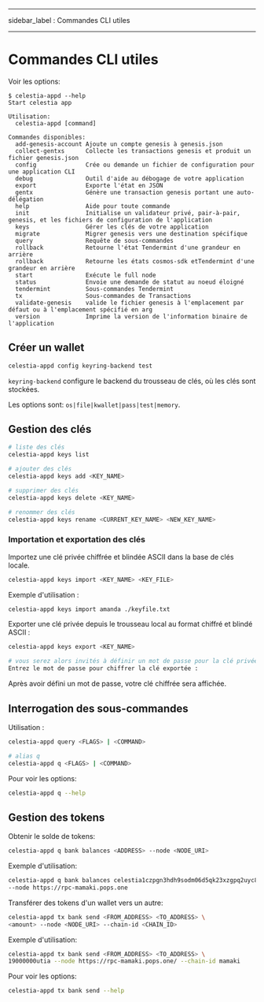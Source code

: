 - - -
sidebar_label : Commandes CLI utiles
- - -

# Commandes CLI utiles

Voir les options:

```console
$ celestia-appd --help
Start celestia app

Utilisation:
  celestia-appd [command]

Commandes disponibles:
  add-genesis-account Ajoute un compte genesis à genesis.json
  collect-gentxs      Collecte les transactions genesis et produit un fichier genesis.json
  config              Crée ou demande un fichier de configuration pour une application CLI
  debug               Outil d'aide au débogage de votre application
  export              Exporte l'état en JSON
  gentx               Génère une transaction genesis portant une auto-délégation 
  help                Aide pour toute commande 
  init                Initialise un validateur privé, pair-à-pair, genesis, et les fichiers de configuration de l'application 
  keys                Gérer les clés de votre application
  migrate             Migrer genesis vers une destination spécifique
  query               Requête de sous-commandes
  rollback            Retourne l'état Tendermint d'une grandeur en arrière 
  rollback            Retourne les états cosmos-sdk etTendermint d'une grandeur en arrière 
  start               Exécute le full node 
  status              Envoie une demande de statut au noeud éloigné
  tendermint          Sous-commandes Tendermint 
  tx                  Sous-commandes de Transactions 
  validate-genesis    valide le fichier genesis à l'emplacement par défaut ou à l'emplacement spécifié en arg 
  version             Imprime la version de l'information binaire de l'application
```

## Créer un wallet

```sh
celestia-appd config keyring-backend test
```

`keyring-backend` configure le backend du trousseau de clés, où les clés sont stockées.

Les options sont: `os|file|kwallet|pass|test|memory`.

## Gestion des clés

```sh
# liste des clés
celestia-appd keys list

# ajouter des clés
celestia-appd keys add <KEY_NAME>

# supprimer des clés
celestia-appd keys delete <KEY_NAME>

# renommer des clés
celestia-appd keys rename <CURRENT_KEY_NAME> <NEW_KEY_NAME>
```

### Importation et exportation des clés

Importez une clé privée chiffrée et blindée ASCII dans la base de clés locale.

```sh
celestia-appd keys import <KEY_NAME> <KEY_FILE>
```

Exemple d'utilisation :

```sh
celestia-appd keys import amanda ./keyfile.txt
```

Exporter une clé privée depuis le trousseau local au format chiffré et blindé ASCII :

```sh
celestia-appd keys export <KEY_NAME>

# vous serez alors invités à définir un mot de passe pour la clé privée chiffrée :
Entrez le mot de passe pour chiffrer la clé exportée :
```

Après avoir défini un mot de passe, votre clé chiffrée sera affichée.

## Interrogation des sous-commandes

Utilisation :

```sh
celestia-appd query <FLAGS> | <COMMAND>

# alias q
celestia-appd q <FLAGS> | <COMMAND>
```

Pour voir les options:

```sh
celestia-appd q --help
```

## Gestion des tokens

Obtenir le solde de tokens:

```sh
celestia-appd q bank balances <ADDRESS> --node <NODE_URI>
```

Exemple d'utilisation:

```sh
celestia-appd q bank balances celestia1czpgn3hdh9sodm06d5qk23xzgpq2uyc8ggdqgw \
--node https://rpc-mamaki.pops.one
```

Transférer des tokens d'un wallet vers un autre:

```sh
celestia-appd tx bank send <FROM_ADDRESS> <TO_ADDRESS> \
<amount> --node <NODE_URI> --chain-id <CHAIN_ID>
```

Exemple d'utilisation:

```sh
celestia-appd tx bank send <FROM_ADDRESS> <TO_ADDRESS> \
19000000utia --node https://rpc-mamaki.pops.one/ --chain-id mamaki
```

Pour voir les options:

```sh
celestia-appd tx bank send --help
```
